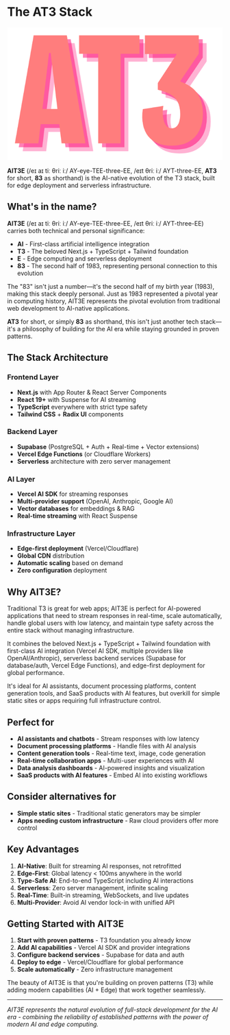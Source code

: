 # The AT3 Stack

<div align="center">

![AT3 Logo](docs/media/at3-logo-text2.png)

</div>

**AIT3E** (/eɪ aɪ tiː θriː iː/ AY-eye-TEE-three-EE, /eɪt θriː iː/ AYT-three-EE, **AT3** for short, **83** as shorthand) is the AI-native evolution of the T3 stack, built for edge deployment and serverless infrastructure.

## What's in the name?

**AIT3E** (/eɪ aɪ tiː θriː iː/ AY-eye-TEE-three-EE, /eɪt θriː iː/ AYT-three-EE) carries both technical and personal significance:

- **AI** - First-class artificial intelligence integration
- **T3** - The beloved Next.js + TypeScript + Tailwind foundation  
- **E** - Edge computing and serverless deployment
- **83** - The second half of 1983, representing personal connection to this evolution

The "83" isn't just a number—it's the second half of my birth year (1983), making this stack deeply personal. Just as 1983 represented a pivotal year in computing history, AIT3E represents the pivotal evolution from traditional web development to AI-native applications.

**AT3** for short, or simply **83** as shorthand, this isn't just another tech stack—it's a philosophy of building for the AI era while staying grounded in proven patterns.

## The Stack Architecture

### **Frontend Layer**
- **Next.js** with App Router & React Server Components
- **React 19+** with Suspense for AI streaming  
- **TypeScript** everywhere with strict type safety
- **Tailwind CSS** + **Radix UI** components

### **Backend Layer**  
- **Supabase** (PostgreSQL + Auth + Real-time + Vector extensions)
- **Vercel Edge Functions** (or Cloudflare Workers)
- **Serverless** architecture with zero server management

### **AI Layer**
- **Vercel AI SDK** for streaming responses
- **Multi-provider support** (OpenAI, Anthropic, Google AI)
- **Vector databases** for embeddings & RAG
- **Real-time streaming** with React Suspense

### **Infrastructure Layer**
- **Edge-first deployment** (Vercel/Cloudflare)
- **Global CDN** distribution  
- **Automatic scaling** based on demand
- **Zero configuration** deployment

## Why AIT3E?

Traditional T3 is great for web apps; AIT3E is perfect for AI-powered applications that need to stream responses in real-time, scale automatically, handle global users with low latency, and maintain type safety across the entire stack without managing infrastructure. 

It combines the beloved Next.js + TypeScript + Tailwind foundation with first-class AI integration (Vercel AI SDK, multiple providers like OpenAI/Anthropic), serverless backend services (Supabase for database/auth, Vercel Edge Functions), and edge-first deployment for global performance.

It's ideal for AI assistants, document processing platforms, content generation tools, and SaaS products with AI features, but overkill for simple static sites or apps requiring full infrastructure control.

## Perfect for

- **AI assistants and chatbots** - Stream responses with low latency
- **Document processing platforms** - Handle files with AI analysis  
- **Content generation tools** - Real-time text, image, code generation
- **Real-time collaboration apps** - Multi-user experiences with AI
- **Data analysis dashboards** - AI-powered insights and visualization
- **SaaS products with AI features** - Embed AI into existing workflows

## Consider alternatives for

- **Simple static sites** - Traditional static generators may be simpler
- **Apps needing custom infrastructure** - Raw cloud providers offer more control

## Key Advantages

1. **AI-Native**: Built for streaming AI responses, not retrofitted
2. **Edge-First**: Global latency < 100ms anywhere in the world  
3. **Type-Safe AI**: End-to-end TypeScript including AI interactions
4. **Serverless**: Zero server management, infinite scaling
5. **Real-Time**: Built-in streaming, WebSockets, and live updates
6. **Multi-Provider**: Avoid AI vendor lock-in with unified API

## Getting Started with AIT3E

1. **Start with proven patterns** - T3 foundation you already know
2. **Add AI capabilities** - Vercel AI SDK and provider integrations
3. **Configure backend services** - Supabase for data and auth
4. **Deploy to edge** - Vercel/Cloudflare for global performance
5. **Scale automatically** - Zero infrastructure management

The beauty of AIT3E is that you're building on proven patterns (T3) while adding modern capabilities (AI + Edge) that work together seamlessly.

---

*AIT3E represents the natural evolution of full-stack development for the AI era - combining the reliability of established patterns with the power of modern AI and edge computing.*